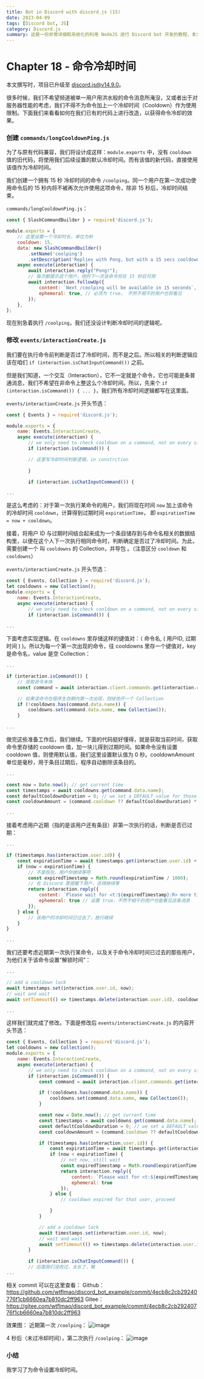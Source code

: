 ```yaml
---
title: Bot in Discord with discord.js (15)
date: 2023-04-09
tags: [Discord bot, JS]
category: Discord.js
summary: 这是一份非常详细和系统化的利用 NodeJS 进行 Discord bot 开发的教程，本文介绍了可以用于降低服务器压力的命令冷却时间 Cooldown 小技巧。
---
```


# Chapter 18 - 命令冷却时间

本文撰写时，项目已升级至 discord.js@v14.9.0。

很多时候，我们不希望频道被单一用户用洪水般的命令消息所淹没，又或者出于对服务器性能的考虑，我们不得不为命令加上一个冷却时间（Cooldown）作为使用限制。下面我们来看看如何在我们已有的代码上进行改造，以获得命令冷却的效果。

### 创建 `commands/longCooldownPing.js`

为了与原有代码兼容，我们将设计成这样：`module.exports` 中，没有 `cooldown` 值的旧代码，将使用我们后续设置的默认冷却时间。而有该值的新代码，直接使用该值作为冷却时间。

我们创建一个拥有 15 秒 冷却时间的命令 `/coolping`。同一个用户在第一次成功使用命令后的 15 秒内将不被再次允许使用这项命令，除非 15 秒后，冷却时间结束。

`commands/longCooldownPing.js`：
```js
const { SlashCommandBuilder } = require('discord.js');

module.exports = {
    // 这里设置一个冷却时长，单位为秒
    cooldown: 15,
    data: new SlashCommandBuilder()
        .setName('coolping')
        .setDescription('Replies with Pong, but with a 15 secs cooldown!'),
    async execute(interaction) {
        await interaction.reply("Pong!");
        // 每次都提示这个用户，他的下一次该命令将在 15 秒后可用
        await interaction.followUp({
            content: `Next /coolping will be available in 15 seconds`,
            ephemeral: true, // 必须为 true， 不然不相干的用户也将看见
        });
    },
};
```

现在别急着执行 `/coolping`，我们还没设计判断冷却时间的逻辑呢。

### 修改 `events/interactionCreate.js`

我们要在执行命令前判断是否过了冷却时间，而不是之后。所以相关的判断逻辑应该在咱们 `if (interaction.isChatInputCommand())` 之前。

但是我们知道，一个交互（Interaction），它不一定就是个命令，它也可能是条普通消息，我们不希望在非命令上整这么个冷却时间。所以，先来个 `if (interaction.isCommand()) { ... }`，我们所有冷却时间逻辑都写在这里面。

`events/interactionCreate.js` 开头节选：
```js
const { Events } = require('discord.js');

module.exports = {
	name: Events.InteractionCreate,
	async execute(interaction) {
		// we only need to check cooldown on a command, not on every single interaction
		if (interaction.isCommand()) {

		// 这里写冷却时间判断逻辑，in constrction
		
		}

		if (interaction.isChatInputCommand()) {

...
```

是这么考虑的：对于第一次执行某命令的用户，我们将现在时间 `now` 加上该命令的冷却时间 `cooldown`，计算得到过期时间 `expirationTime`， 即 `expirationTime = now + cooldown`。

接着，将用户 ID 与过期时间结合起来成为一个条目储存到与命令名相关的数据结构里，以便在这个人下一次执行相同命令时，判断确定是否过了冷却时间。为此，需要创建一个 叫 `cooldowns` 的 Collection，并导包 。（注意区分 `cooldown` 和 `cooldowns`）

`events/interactionCreate.js` 开头节选：
```js
const { Events, Collection } = require('discord.js');
let cooldowns = new Collection();
module.exports = {
	name: Events.InteractionCreate,
	async execute(interaction) {
		// we only need to check cooldown on a command, not on every single interaction
		if (interaction.isCommand()) {
		
...
```

下面考虑实现逻辑。在 `cooldowns` 里存储这样的键值对：（ 命令名, ( 用户ID, 过期时间 ) )。所以为每一个第一次出现的命令，往 cooldowns 里存一个键值对，key 是命令名，value 是空 Collection：
```js
...

if (interaction.isCommand()) {
	// 获取命令本体
	const command = await interaction.client.commands.get(interaction.commandName);

	// 如果该命令在程序生存期内第一次出现，则给他开一个 Collection
	if (!cooldowns.has(command.data.name)) {
		cooldowns.set(command.data.name, new Collection());
	}
	
...
```

做完这些准备工作后，我们继续。下面的代码挺好懂得，就是获取当前时间，获取命令里存储的 cooldown 值，加一块儿得到过期时间。如果命令没有设置 cooldown 值，则使用默认值，我们这里设置默认值为 0 秒。cooldownAmount 单位是毫秒，用于条目过期后，程序自动删除该条目的。

```js
...

const now = Date.now(); // get current time
const timestamps = await cooldowns.get(command.data.name);
const defaultCooldownDuration = 0; // we set a DEFAULT value for those legacy command that didn't set a cooldown
const cooldownAmount = (command.cooldown ?? defaultCooldownDuration) * 1000;

...
```

接着考虑用户近期（指的是该用户还有条目）非第一次执行的话，判断是否已过期：

```js
...

if (timestamps.has(interaction.user.id)) {
	const expirationTime = await timestamps.get(interaction.user.id) + cooldownAmount;
	if (now < expirationTime) {
		// 不是现在，用户你继续等吧
		const expiredTimestamp = Math.round(expirationTime / 1000);
		// 在 Discord 里提醒下用户，还得继续等
		return interaction.reply({
			content: `Please wait for <t:${expiredTimestamp}:R> more time before reusing the \`${command.data.name}\` command.`,
			ephemeral: true // 设置 true，不然不相干的用户也能看见这条消息
		});
	} else {
		// 该用户的冷却时间已过去了，放行继续
	}
}

...
```

我们还要考虑近期第一次执行某命令，以及关于命令冷却时间已过去的那些用户，为他们关于该命令设置“解锁时间”：
```js
...

// add a cooldown lock
await timestamps.set(interaction.user.id, now);
// wait and wait
await setTimeout(() => timestamps.delete(interaction.user.id), cooldownAmount);

...
```

这样我们就完成了修改。下面是修改后 `events/interactionCreate.js` 的内容开头节选：
```js
const { Events, Collection } = require('discord.js');
let cooldowns = new Collection();
module.exports = {
	name: Events.InteractionCreate,
	async execute(interaction) {
		// we only need to check cooldown on a command, not on every single interaction
		if (interaction.isCommand()) {
			const command = await interaction.client.commands.get(interaction.commandName);

			if (!cooldowns.has(command.data.name)) {
				cooldowns.set(command.data.name, new Collection());
			}

			const now = Date.now(); // get current time
			const timestamps = await cooldowns.get(command.data.name);
			const defaultCooldownDuration = 0; // we set a DEFAULT value for those legacy command that didn't set a cooldown
			const cooldownAmount = (command.cooldown ?? defaultCooldownDuration) * 1000;

			if (timestamps.has(interaction.user.id)) {
				const expirationTime = await timestamps.get(interaction.user.id) + cooldownAmount;
				if (now < expirationTime) {
					// not now, still wait
					const expiredTimestamp = Math.round(expirationTime / 1000);
					return interaction.reply({
						content: `Please wait for <t:${expiredTimestamp}:R> more time before reusing the \`${command.data.name}\` command.`,
						ephemeral: true
					});
				} else {
					// cooldown expired for that user, proceed

				}
			}

			// add a cooldown lock
			await timestamps.set(interaction.user.id, now);
			// wait and wait
			await setTimeout(() => timestamps.delete(interaction.user.id), cooldownAmount);
		}
		
		if (interaction.isChatInputCommand()) {
		// 后面我们没改过，太长了，略
...
```

相关 commit 可以在这里查看：
Github：https://github.com/wtflmao/discord_bot_example/commit/4ecb8c2cb29240776f1cb6660ea7b810dc2ff963
Gitee：https://gitee.com/wtflmao/discord_bot_example/commit/4ecb8c2cb29240776f1cb6660ea7b810dc2ff963

效果图：
近期第一次 `/coolping`：
![image](https://img2023.cnblogs.com/blog/2455224/202304/2455224-20230409160747347-379304443.png)


4 秒后（未过冷却时间），第二次执行 `/coolping`：
![image](https://img2023.cnblogs.com/blog/2455224/202304/2455224-20230409160751181-1126526170.png)

### 小结

我学习了为命令设置冷却时间。
